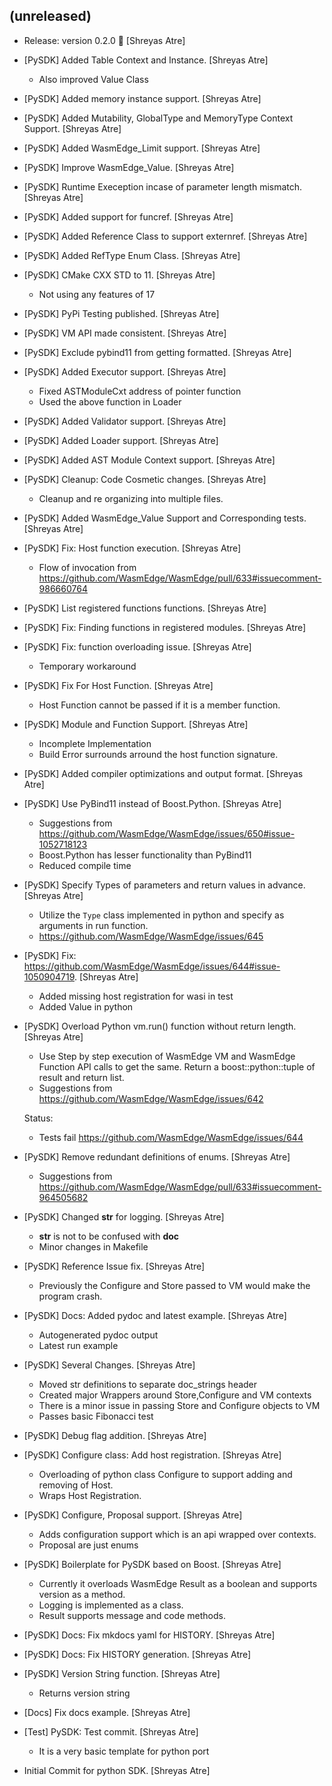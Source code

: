 (unreleased)
------------
- Release: version 0.2.0 🚀 [Shreyas Atre]
- [PySDK] Added Table Context and Instance. [Shreyas Atre]

  * Also improved Value Class
- [PySDK] Added memory instance support. [Shreyas Atre]
- [PySDK] Added Mutability, GlobalType and MemoryType Context Support.
  [Shreyas Atre]
- [PySDK] Added WasmEdge_Limit support. [Shreyas Atre]
- [PySDK] Improve WasmEdge_Value. [Shreyas Atre]
- [PySDK] Runtime Exeception incase of parameter length mismatch.
  [Shreyas Atre]
- [PySDK] Added support for funcref. [Shreyas Atre]
- [PySDK] Added Reference Class to support externref. [Shreyas Atre]
- [PySDK] Added RefType Enum Class. [Shreyas Atre]
- [PySDK] CMake CXX STD to 11. [Shreyas Atre]

  * Not using any features of 17
- [PySDK] PyPi Testing published. [Shreyas Atre]
- [PySDK] VM API made consistent. [Shreyas Atre]
- [PySDK] Exclude pybind11 from getting formatted. [Shreyas Atre]
- [PySDK] Added Executor support. [Shreyas Atre]

  * Fixed ASTModuleCxt address of pointer function
  * Used the above function in Loader
- [PySDK] Added Validator support. [Shreyas Atre]
- [PySDK] Added Loader support. [Shreyas Atre]
- [PySDK] Added AST Module Context support. [Shreyas Atre]
- [PySDK] Cleanup: Code Cosmetic changes. [Shreyas Atre]

  * Cleanup and re organizing into multiple files.
- [PySDK] Added WasmEdge_Value Support and Corresponding tests. [Shreyas
  Atre]
- [PySDK] Fix: Host function execution. [Shreyas Atre]

  * Flow of invocation from https://github.com/WasmEdge/WasmEdge/pull/633#issuecomment-986660764
- [PySDK] List registered functions functions. [Shreyas Atre]
- [PySDK] Fix: Finding functions in registered modules. [Shreyas Atre]
- [PySDK] Fix: function overloading issue. [Shreyas Atre]

  * Temporary workaround
- [PySDK] Fix For Host Function. [Shreyas Atre]

  * Host Function cannot be passed if it is a member function.
- [PySDK] Module and Function Support. [Shreyas Atre]

  * Incomplete Implementation
  * Build Error surrounds arround the host function signature.
- [PySDK] Added compiler optimizations and output format. [Shreyas Atre]
- [PySDK] Use PyBind11 instead of Boost.Python. [Shreyas Atre]

  * Suggestions from https://github.com/WasmEdge/WasmEdge/issues/650#issue-1052718123
  * Boost.Python has lesser functionality than PyBind11
  * Reduced compile time
- [PySDK] Specify Types of parameters and return values in advance.
  [Shreyas Atre]

  * Utilize the `Type` class implemented in python and specify as arguments in run function.
  * https://github.com/WasmEdge/WasmEdge/issues/645
- [PySDK] Fix:
  https://github.com/WasmEdge/WasmEdge/issues/644#issue-1050904719.
  [Shreyas Atre]

  * Added missing host registration for wasi in test
  * Added Value in python
- [PySDK] Overload Python vm.run() function without return length.
  [Shreyas Atre]

  * Use Step by step execution of WasmEdge VM and WasmEdge Function API calls to get the same. Return a boost::python::tuple of result and return list.
  * Suggestions from https://github.com/WasmEdge/WasmEdge/issues/642

  Status:
  * Tests fail https://github.com/WasmEdge/WasmEdge/issues/644
- [PySDK] Remove redundant definitions of enums. [Shreyas Atre]

  * Suggestions from https://github.com/WasmEdge/WasmEdge/pull/633#issuecomment-964505682
- [PySDK] Changed __str__ for logging. [Shreyas Atre]

  * __str__ is not to be confused with __doc__
  * Minor changes in Makefile
- [PySDK] Reference Issue fix. [Shreyas Atre]

  * Previously the Configure and Store passed to VM would make the program crash.
- [PySDK] Docs: Added pydoc and latest example. [Shreyas Atre]

  * Autogenerated pydoc output
  * Latest run example
- [PySDK] Several Changes. [Shreyas Atre]

  * Moved str definitions to separate doc_strings header
  * Created major Wrappers around Store,Configure and VM contexts
  * There is a minor issue in passing Store and Configure objects to VM
  * Passes basic Fibonacci test
- [PySDK] Debug flag addition. [Shreyas Atre]
- [PySDK] Configure class: Add host registration. [Shreyas Atre]

  * Overloading of python class Configure to support adding and removing of Host.
  * Wraps Host Registration.
- [PySDK] Configure, Proposal support. [Shreyas Atre]

  * Adds configuration support which is an api wrapped over contexts.
  * Proposal are just enums
- [PySDK] Boilerplate for PySDK based on Boost. [Shreyas Atre]

  * Currently it overloads WasmEdge Result as a boolean and supports version
  as a method.
  * Logging is implemented as a class.
  * Result supports message and code methods.
- [PySDK] Docs: Fix mkdocs yaml for HISTORY. [Shreyas Atre]
- [PySDK] Docs: Fix HISTORY generation. [Shreyas Atre]
- [PySDK] Version String function. [Shreyas Atre]

  * Returns version string
- [Docs] Fix docs example. [Shreyas Atre]
- [Test] PySDK: Test commit. [Shreyas Atre]

  * It is a very basic template for python port
- Initial Commit for python SDK. [Shreyas Atre]


